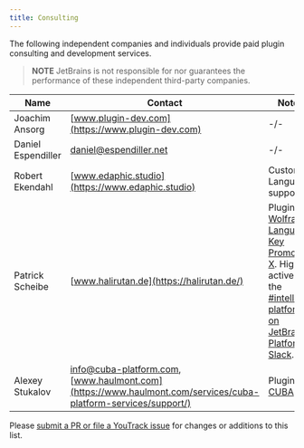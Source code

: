 ```yaml
---
title: Consulting
---
```


The following independent companies and individuals provide paid plugin consulting and development services.

> **NOTE** JetBrains is not responsible for nor guarantees the performance of these independent third-party companies.

|  Name | Contact | Notes |
|-------|---------|-------|
| Joachim Ansorg | [www.plugin-dev.com](https://www.plugin-dev.com) | -/- |
| Daniel Espendiller | [daniel@espendiller.net](daniel@espendiller.net) | -/- |
| Robert Ekendahl | [www.edaphic.studio](https://www.edaphic.studio) | Custom Language support |
| Patrick Scheibe | [www.halirutan.de](https://halirutan.de/) | Plugins: [Wolfram Language](https://plugins.jetbrains.com/plugin/7232-wolfram-language), [Key Promoter X](https://plugins.jetbrains.com/plugin/9792-key-promoter-x). Highly active in the [#intellij-platform on JetBrains Platform Slack](https://plugins.jetbrains.com/slack/). 
| Alexey Stukalov | [info@cuba-platform.com](info@cuba-platform.com), [www.haulmont.com](https://www.haulmont.com/services/cuba-platform-services/support/) | Plugins: [CUBA](https://plugins.jetbrains.com/plugin/7249-cuba). 

Please [submit a PR or file a YouTrack issue](/intro/getting_help.md) for changes or additions to this list.
